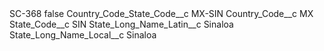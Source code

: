 <?xml version="1.0" encoding="UTF-8"?>
<CustomMetadata xmlns="http://soap.sforce.com/2006/04/metadata" xmlns:xsi="http://www.w3.org/2001/XMLSchema-instance" xmlns:xsd="http://www.w3.org/2001/XMLSchema">
    <label>SC-368</label>
    <protected>false</protected>
    <values>
        <field>Country_Code_State_Code__c</field>
        <value xsi:type="xsd:string">MX-SIN</value>
    </values>
    <values>
        <field>Country_Code__c</field>
        <value xsi:type="xsd:string">MX</value>
    </values>
    <values>
        <field>State_Code__c</field>
        <value xsi:type="xsd:string">SIN</value>
    </values>
    <values>
        <field>State_Long_Name_Latin__c</field>
        <value xsi:type="xsd:string">Sinaloa</value>
    </values>
    <values>
        <field>State_Long_Name_Local__c</field>
        <value xsi:type="xsd:string">Sinaloa</value>
    </values>
</CustomMetadata>
